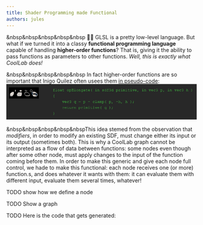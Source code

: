 ```yaml
---
title: Shader Programming made Functional
authors: jules
---
```


&nbsp&nbsp&nbsp&nbsp&nbsp 👩‍💻 GLSL is a pretty low-level language. But what if we turned it into a classy **functional programming language** capable of handling **higher-order functions**? That is, giving it the ability to pass functions as parameters to other functions. *Well, this is exactly what CoolLab does!*

<!--truncate-->

&nbsp&nbsp&nbsp&nbsp&nbsp In fact higher-order functions are so important that Inigo Quilez often usees them [in pseudo-code](https://iquilezles.org/articles/distfunctions/):
![](./img/spmf1.png)

&nbsp&nbsp&nbsp&nbsp&nbspThis idea stemed from the observation that *modifiers*, in order to modify an existing SDF, must change either its input or its output (sometimes both). This is why a CoolLab graph cannot be interpreted as a flow of data between functions: some nodes even though after some other node, must apply changes to the input of the function coming before them. In order to make this generic and give each node full control, we hade to make this functional: each node receives one (or more) function.s, and does whatever it wants with them: it can evaluate them with different input, evaluate them several times, whatever!

TODO show how we define a node

TODO Show a graph

TODO Here is the code that gets generated: